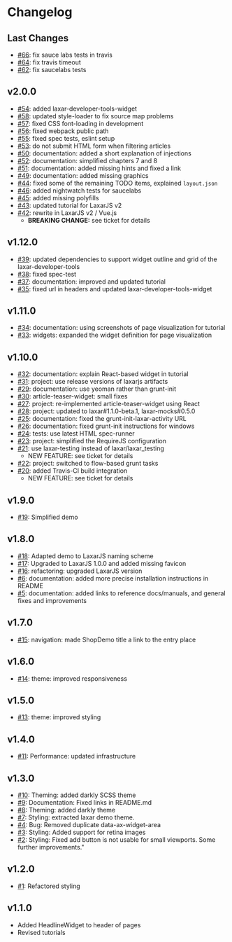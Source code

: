 # Changelog

## Last Changes

- [#66](https://github.com/LaxarJS/shop-demo/issues/64): fix sauce labs tests in travis
- [#64](https://github.com/LaxarJS/shop-demo/issues/64): fix travis timeout
- [#62](https://github.com/LaxarJS/shop-demo/issues/62): fix saucelabs tests

## v2.0.0

- [#54](https://github.com/LaxarJS/shop-demo/issues/54): added laxar-developer-tools-widget
- [#58](https://github.com/LaxarJS/shop-demo/issues/58): updated style-loader to fix source map problems
- [#57](https://github.com/LaxarJS/shop-demo/issues/57): fixed CSS font-loading in development
- [#56](https://github.com/LaxarJS/shop-demo/issues/56): fixed webpack public path
- [#55](https://github.com/LaxarJS/shop-demo/issues/55): fixed spec tests, eslint setup
- [#53](https://github.com/LaxarJS/shop-demo/issues/53): do not submit HTML form when filtering articles
- [#50](https://github.com/LaxarJS/shop-demo/issues/50): documentation: added a short explanation of injections
- [#52](https://github.com/LaxarJS/shop-demo/issues/52): documentation: simplified chapters 7 and 8
- [#51](https://github.com/LaxarJS/shop-demo/issues/51): documentation: added missing hints and fixed a link
- [#49](https://github.com/LaxarJS/shop-demo/issues/44): documentation: added missing graphics
- [#44](https://github.com/LaxarJS/shop-demo/issues/44): fixed some of the remaining TODO items, explained `layout.json`
- [#46](https://github.com/LaxarJS/shop-demo/issues/46): added nightwatch tests for saucelabs
- [#45](https://github.com/LaxarJS/shop-demo/issues/45): added missing polyfills
- [#43](https://github.com/LaxarJS/shop-demo/issues/43): updated tutorial for LaxarJS v2
- [#42](https://github.com/LaxarJS/shop-demo/issues/42): rewrite in LaxarJS v2 / Vue.js
    + **BREAKING CHANGE:** see ticket for details


## v1.12.0

- [#39](https://github.com/LaxarJS/shop-demo/issues/39): updated dependencies to support widget outline and grid of the laxar-developer-tools
- [#38](https://github.com/LaxarJS/shop-demo/issues/38): fixed spec-test
- [#37](https://github.com/LaxarJS/shop-demo/issues/37): documentation: improved and updated tutorial
- [#35](https://github.com/LaxarJS/shop-demo/issues/35): fixed url in headers and updated laxar-developer-tools-widget


## v1.11.0

- [#34](https://github.com/LaxarJS/shop-demo/issues/34): documentation: using screenshots of page visualization for tutorial
- [#33](https://github.com/LaxarJS/shop-demo/issues/33): widgets: expanded the widget definition for page visualization


## v1.10.0

- [#32](https://github.com/LaxarJS/shop-demo/issues/32): documentation: explain React-based widget in tutorial
- [#31](https://github.com/LaxarJS/shop-demo/issues/31): project: use release versions of laxarjs artifacts
- [#29](https://github.com/LaxarJS/shop-demo/issues/29): documentation: use yeoman rather than grunt-init
- [#30](https://github.com/LaxarJS/shop-demo/issues/30): article-teaser-widget: small fixes
- [#27](https://github.com/LaxarJS/shop-demo/issues/27): project: re-implemented article-teaser-widget using React
- [#28](https://github.com/LaxarJS/shop-demo/issues/28): project: updated to laxar#1.1.0-beta.1, laxar-mocks#0.5.0
- [#25](https://github.com/LaxarJS/shop-demo/issues/25): documentation: fixed the grunt-init-laxar-activity URL
- [#26](https://github.com/LaxarJS/shop-demo/issues/26): documentation: fixed grunt-init instructions for windows
- [#24](https://github.com/LaxarJS/shop-demo/issues/24): tests: use latest HTML spec-runner
- [#23](https://github.com/LaxarJS/shop-demo/issues/23): project: simplified the RequireJS configuration
- [#21](https://github.com/LaxarJS/shop-demo/issues/21): use laxar-testing instead of laxar/laxar_testing
    + NEW FEATURE: see ticket for details
- [#22](https://github.com/LaxarJS/shop-demo/issues/22): project: switched to flow-based grunt tasks
- [#20](https://github.com/LaxarJS/shop-demo/issues/20): added Travis-CI build integration
    + NEW FEATURE: see ticket for details


## v1.9.0

- [#19](https://github.com/LaxarJS/shop-demo/issues/19): Simplified demo


## v1.8.0

- [#18](https://github.com/LaxarJS/shop-demo/issues/18): Adapted demo to LaxarJS naming scheme
- [#17](https://github.com/LaxarJS/shop-demo/issues/17): Upgraded to LaxarJS 1.0.0 and added missing favicon
- [#16](https://github.com/LaxarJS/shop-demo/issues/16): refactoring: upgraded LaxarJS version
- [#6](https://github.com/LaxarJS/shop-demo/issues/6): documentation: added more precise installation instructions in README
- [#5](https://github.com/LaxarJS/shop-demo/issues/5): documentation: added links to reference docs/manuals, and general fixes and improvements


## v1.7.0

- [#15](https://github.com/LaxarJS/shop-demo/issues/15): navigation: made ShopDemo title a link to the entry place


## v1.6.0

- [#14](https://github.com/LaxarJS/shop-demo/issues/14): theme: improved responsiveness


## v1.5.0

- [#13](https://github.com/LaxarJS/shop-demo/issues/13): theme: improved styling


## v1.4.0

- [#11](https://github.com/LaxarJS/shop-demo/issues/11): Performance: updated infrastructure


## v1.3.0

- [#10](https://github.com/LaxarJS/shop-demo/issues/10): Theming: added darkly SCSS theme
- [#9](https://github.com/LaxarJS/shop-demo/issues/9): Documentation: Fixed links in README.md
- [#8](https://github.com/LaxarJS/shop-demo/issues/8): Theming: added darkly theme
- [#7](https://github.com/LaxarJS/shop-demo/issues/7): Styling: extracted laxar demo theme.
- [#4](https://github.com/LaxarJS/shop-demo/issues/4): Bug: Removed duplicate data-ax-widget-area
- [#3](https://github.com/LaxarJS/shop-demo/issues/3): Styling: Added support for retina images
- [#2](https://github.com/LaxarJS/shop-demo/issues/2): Styling: Fixed add button is not usable for small viewports. Some further improvements."


## v1.2.0

- [#1](https://github.com/LaxarJS/shop-demo/issues/1): Refactored styling


## v1.1.0

- Added HeadlineWidget to header of pages
- Revised tutorials
